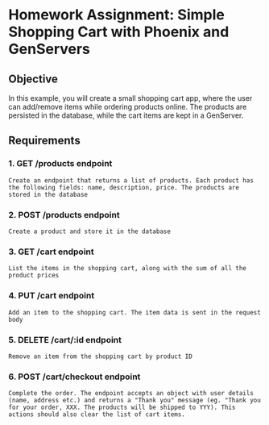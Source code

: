 # **Homework Assignment: Simple Shopping Cart with Phoenix and GenServers**

## **Objective**
In this example, you will create a small shopping cart app, where the user can add/remove items while ordering products online. The products are persisted in the database, while the cart items are kept in a GenServer.

## **Requirements**

### 1. **GET /products endpoint**
    Create an endpoint that returns a list of products. Each product has the following fields: name, description, price. The products are stored in the database

### 2. **POST /products endpoint**
    Create a product and store it in the database

### 3. **GET /cart endpoint**
    List the items in the shopping cart, along with the sum of all the product prices

### 4. **PUT /cart endpoint**
    Add an item to the shopping cart. The item data is sent in the request body

### 5. **DELETE /cart/:id endpoint**
    Remove an item from the shopping cart by product ID

### 6. **POST /cart/checkout endpoint**
    Complete the order. The endpoint accepts an object with user details (name, address etc.) and returns a "Thank you" message (eg. "Thank you for your order, XXX. The products will be shipped to YYY). This actions should also clear the list of cart items.

